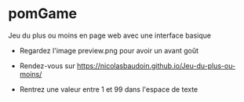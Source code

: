 # pomGame

Jeu du plus ou moins en page web avec une interface basique

- Regardez l'image preview.png pour avoir un avant goût

- Rendez-vous sur https://nicolasbaudoin.github.io/Jeu-du-plus-ou-moins/

- Rentrez une valeur entre 1 et 99 dans l'espace de texte
